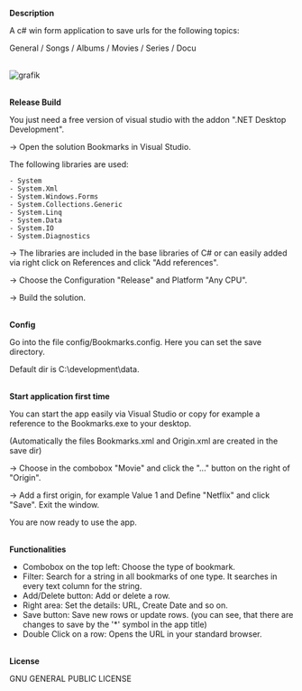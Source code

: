 **Description**

A c# win form application to save urls for the following topics:

General / Songs / Albums / Movies / Series / Docu

\
![grafik](https://user-images.githubusercontent.com/47299122/210374289-39df5453-2b60-4b77-b737-fd19c74aa11b.png)

\
**Release Build**

You just need a free version of visual studio with the addon ".NET Desktop Development".

-> Open the solution Bookmarks in Visual Studio.

The following libraries are used:

	- System
	- System.Xml
	- System.Windows.Forms
	- System.Collections.Generic
	- System.Linq
	- System.Data
	- System.IO
	- System.Diagnostics

-> The libraries are included in the base libraries of C# or can easily added via
	right click on References and click "Add references".

-> Choose the Configuration "Release" and Platform "Any CPU".

-> Build the solution.

\
**Config**

Go into the file config/Bookmarks.config. Here you can set the save directory.

Default dir is C:\development\data.

\
**Start application first time**

You can start the app easily via Visual Studio or copy for example a reference to the Bookmarks.exe to your desktop.

(Automatically the files Bookmarks.xml and Origin.xml are created in the save dir)


-> Choose in the combobox "Movie" and click the "..." button on the right of "Origin".

-> Add a first origin, for example Value 1 and Define "Netflix" and click "Save". Exit the window.

You are now ready to use the app.

\
**Functionalities**

- Combobox on the top left: Choose the type of bookmark.
- Filter: Search for a string in all bookmarks of one type. It searches in every text column for the string.
- Add/Delete button: Add or delete a row.
- Right area: Set the details: URL, Create Date and so on.
- Save button: Save new rows or update rows. (you can see, that there are changes to save by the '*' symbol in the app title)
- Double Click on a row: Opens the URL in your standard browser.

\
**License**

GNU GENERAL PUBLIC LICENSE
